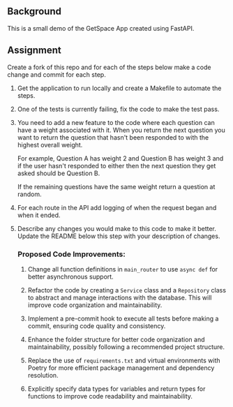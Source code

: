 ## Background

This is a small demo of the GetSpace App created using FastAPI.

## Assignment

Create a fork of this repo and for each of the steps below make a code change and commit for each step.

1. Get the application to run locally and create a Makefile to automate the steps.
2. One of the tests is currently failing, fix the code to make the test pass.
3. You need to add a new feature to the code where each question can have a weight
   associated with it. When you return the next question you want to return the question
   that hasn't been responded to with the highest overall weight.

   For example, Question A has weight 2 and Question B has weight 3 and if the user hasn't
   responded to either then the next question they get asked should be Question B.

   If the remaining questions have the same weight return a question at random.

4. For each route in the API add logging of when the request began and when it ended.
5. Describe any changes you would make to this code to make it better. Update the README
   below this step with your description of changes.
   
   ### Proposed Code Improvements:
   
   1. Change all function definitions in `main_router` to use `async def` for better asynchronous support.
   
   2. Refactor the code by creating a `Service` class and a `Repository` class to abstract and manage interactions with the database. This will improve code organization and maintainability.
   
   3. Implement a pre-commit hook to execute all tests before making a commit, ensuring code quality and consistency.
   
   4. Enhance the folder structure for better code organization and maintainability, possibly following a recommended project structure.
   
   5. Replace the use of `requirements.txt` and virtual environments with Poetry for more efficient package management and dependency resolution.
   
   6. Explicitly specify data types for variables and return types for functions to improve code readability and maintainability.


